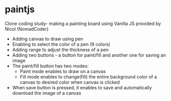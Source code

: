 # paintjs 
Clone coding study- making a painting board using Vanilla JS provided by Nicol (NomadCoder)
 * Adding canvas to draw using pen
 * Enabling to select the color of a pen (9 colors)
 * Adding range to adjust the thickness of a pen
 * Adding two buttons - a button for paint/fill and another one for saving an image
 * The paint/fill button has two modes:
    - Paint mode enables to draw on a canvas
    - Fill mode enables to change(fill) the entire background color of a canvas to desired color when canvas is clicked
 * When save button is pressed, it enables to save and automatically download the image of a canvas 

